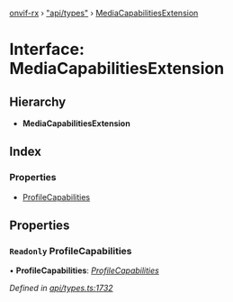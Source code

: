 [onvif-rx](../README.md) › ["api/types"](../modules/_api_types_.md) › [MediaCapabilitiesExtension](_api_types_.mediacapabilitiesextension.md)

# Interface: MediaCapabilitiesExtension

## Hierarchy

* **MediaCapabilitiesExtension**

## Index

### Properties

* [ProfileCapabilities](_api_types_.mediacapabilitiesextension.md#readonly-profilecapabilities)

## Properties

### `Readonly` ProfileCapabilities

• **ProfileCapabilities**: *[ProfileCapabilities](_api_types_.profilecapabilities.md)*

*Defined in [api/types.ts:1732](https://github.com/patrickmichalina/onvif-rx/blob/3e9b152/src/api/types.ts#L1732)*
